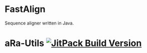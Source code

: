 # FastAlign
Sequence aligner written in Java.

# aRa-Utils [![JitPack Build Version](https://jitpack.io/v/Birincification/FastAlign.svg)](https://jitpack.io/#Birincification/FastAlign)